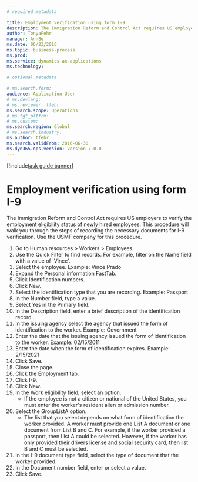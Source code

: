 ```yaml
--- 
# required metadata 
 
title: Employment verification using form I-9
description: The Immigration Reform and Control Act requires US employers to verify the employment eligibility status of newly hired employees. 
author: TonyaFehr 
manager: AnnBe 
ms.date: 06/23/2016
ms.topic: business-process 
ms.prod:  
ms.service: dynamics-ax-applications 
ms.technology:  
 
# optional metadata 
 
# ms.search.form:   
audience: Application User 
# ms.devlang:  
# ms.reviewer: tfehr 
ms.search.scope: Operations 
# ms.tgt_pltfrm:  
# ms.custom:  
ms.search.region: Global
# ms.search.industry: 
ms.author: tfehr 
ms.search.validFrom: 2016-06-30 
ms.dyn365.ops.version: Version 7.0.0 
---
```


[!include[task guide banner](../../includes/task-guide-banner.md)]

# Employment verification using form I-9

The Immigration Reform and Control Act requires US employers to verify the employment eligibility status of newly hired employees. This procedure will walk you through the steps of recording the necessary documents for I-9 verification. Use the USMF company for this procedure.

1. Go to Human resources > Workers > Employees.
2. Use the Quick Filter to find records. For example, filter on the Name field with a value of 'Vince'.
3. Select the employee. Example: Vince Prado
4. Expand the Personal information FastTab.
5. Click Identification numbers.
6. Click New.
7. Select the identification type that you are recording. Example: Passport
8. In the Number field, type a value.
9. Select Yes in the Primary field.
10. In the Description field, enter a brief description of the identification record..
11. In the issuing agency select the agency that issued the form of identification to the worker. Example: Government
12. Enter the date that the issuing agency issued the form of identification to the worker. Example: 02/15/2011
13. Enter the date when the form of identification expires. Example: 2/15/2021
14. Click Save.
15. Close the page.
16. Click the Employment tab.
17. Click I-9.
18. Click New.
19. In the Work eligibility field, select an option.
    * If the employee is not a citizen or national of the United States, you must enter the worker's resident alien or admission number.  
20. Select the GroupListA option.
    * The list that you select depends on what form of identification the worker provided. A worker must provide one List A document or one document from List B and C. For example, if the worker provided a passport, then List A could be selected. However, if the worker has only provided their drivers license and social security card, then list B and C must be selected.  
21. In the I-9 document type field, select the type of document that the worker provided.
22. In the Document number field, enter or select a value.
23. Click Save.

